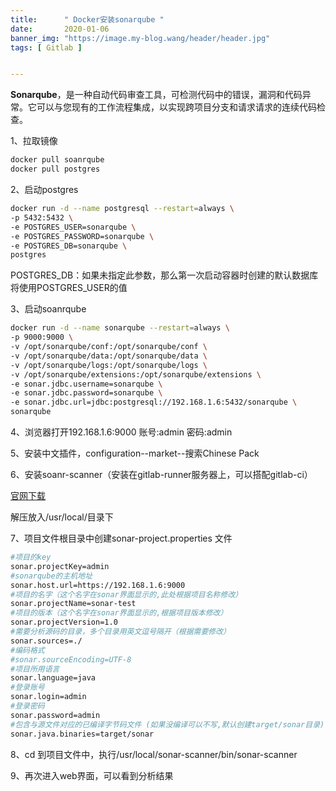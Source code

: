 ```yaml
---
title:      " Docker安装sonarqube "
date:       2020-01-06
banner_img: "https://image.my-blog.wang/header/header.jpg"
tags: [ Gitlab ]


---
```


**Sonarqube**，是一种自动代码审查工具，可检测代码中的错误，漏洞和代码异常。它可以与您现有的工作流程集成，以实现跨项目分支和请求请求的连续代码检查。

1、拉取镜像

```bash
docker pull soanrqube 
docker pull postgres
```

2、启动postgres

```bash
docker run -d --name postgresql --restart=always \
-p 5432:5432 \
-e POSTGRES_USER=sonarqube \
-e POSTGRES_PASSWORD=sonarqube \
-e POSTGRES_DB=sonarqube \
postgres
```

POSTGRES_DB：如果未指定此参数，那么第一次启动容器时创建的默认数据库将使用POSTGRES_USER的值

3、启动soanrqube

```bash
docker run -d --name sonarqube --restart=always \
-p 9000:9000 \
-v /opt/sonarqube/conf:/opt/sonarqube/conf \
-v /opt/sonarqube/data:/opt/sonarqube/data \
-v /opt/sonarqube/logs:/opt/sonarqube/logs \
-v /opt/sonarqube/extensions:/opt/sonarqube/extensions \
-e sonar.jdbc.username=sonarqube \
-e sonar.jdbc.password=sonarqube \
-e sonar.jdbc.url=jdbc:postgresql://192.168.1.6:5432/sonarqube \
sonarqube
```

4、浏览器打开192.168.1.6:9000 账号:admin 密码:admin

5、安装中文插件，configuration--market--搜索Chinese Pack

6、安装soanr-scanner（安装在gitlab-runner服务器上，可以搭配gitlab-ci）

[官网下载](https://docs.sonarqube.org/latest/analysis/scan/sonarscanner/)

解压放入/usr/local/目录下

7、项目文件根目录中创建sonar-project.properties 文件

```bash
#项目的key
sonar.projectKey=admin
#sonarqube的主机地址
sonar.host.url=https://192.168.1.6:9000
#项目的名字（这个名字在sonar界面显示的,此处根据项目名称修改）
sonar.projectName=sonar-test
#项目的版本（这个名字在sonar界面显示的,根据项目版本修改）
sonar.projectVersion=1.0
#需要分析源码的目录，多个目录用英文逗号隔开（根据需要修改）
sonar.sources=./
#编码格式
#sonar.sourceEncoding=UTF-8
#项目所用语言
sonar.language=java
#登录账号
sonar.login=admin
#登录密码
sonar.password=admin
#包含与源文件对应的已编译字节码文件 (如果没编译可以不写,默认创建target/sonar目录)
sonar.java.binaries=target/sonar
```

8、cd 到项目文件中，执行/usr/local/sonar-scanner/bin/sonar-scanner

9、再次进入web界面，可以看到分析结果